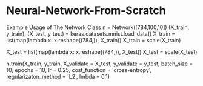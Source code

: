 # Neural-Network-From-Scratch
 Example Usage of The Network Class
 n = Network([784,100,10])
 (X_train, y_train), (X_test, y_test) = keras.datasets.mnist.load_data()
 X_train = list(map(lambda x: x.reshape((784,)), X_train))
 X_train = scale(X_train)

 X_test = list(map(lambda x: x.reshape((784,)), X_test))
 X_test = scale(X_test)

 n.train(X_train, y_train, X_validate = X_test, y_validate = y_test,
 batch_size = 10, epochs = 10, lr = 0.25, cost_function = 'cross-entropy',
 regularizaton_method = 'L2', lmbda = 0.1)
